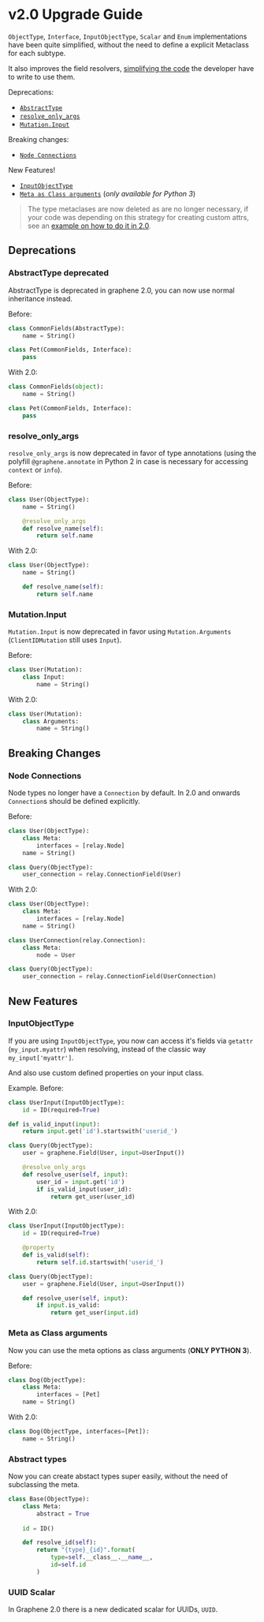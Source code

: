 # v2.0 Upgrade Guide

`ObjectType`, `Interface`, `InputObjectType`, `Scalar` and `Enum` implementations
have been quite simplified, without the need to define a explicit Metaclass for each subtype.

It also improves the field resolvers, [simplifying the code](#resolve_only_args) the
developer have to write to use them.

Deprecations:
* [`AbstractType`](#abstracttype-deprecated)
* [`resolve_only_args`](#resolve_only_args)
* [`Mutation.Input`](#mutationinput)

Breaking changes:
* [`Node Connections`](#node-connections)

New Features!
* [`InputObjectType`](#inputobjecttype)
* [`Meta as Class arguments`](#meta-ass-class-arguments) (_only available for Python 3_)


> The type metaclases are now deleted as are no longer necessary, if your code was depending
> on this strategy for creating custom attrs, see an [example on how to do it in 2.0](https://github.com/graphql-python/graphene/blob/2.0/graphene/tests/issues/test_425.py).

## Deprecations

### AbstractType deprecated

AbstractType is deprecated in graphene 2.0, you can now use normal inheritance instead.

Before:

```python
class CommonFields(AbstractType):
    name = String()

class Pet(CommonFields, Interface):
    pass
```

With 2.0:

```python
class CommonFields(object):
    name = String()

class Pet(CommonFields, Interface):
    pass
```

### resolve\_only\_args

`resolve_only_args` is now deprecated in favor of type annotations (using the polyfill `@graphene.annotate` in Python 2 in case is necessary for accessing `context` or `info`).

Before:

```python
class User(ObjectType):
    name = String()

    @resolve_only_args
    def resolve_name(self):
        return self.name
```

With 2.0:

```python
class User(ObjectType):
    name = String()

    def resolve_name(self):
        return self.name
```

### Mutation.Input

`Mutation.Input` is now deprecated in favor using `Mutation.Arguments` (`ClientIDMutation` still uses `Input`).

Before:

```python
class User(Mutation):
    class Input:
        name = String()
```

With 2.0:

```python
class User(Mutation):
    class Arguments:
        name = String()
```


## Breaking Changes

### Node Connections

Node types no longer have a `Connection` by default.
In 2.0 and onwards `Connection`s should be defined explicitly.

Before:

```python
class User(ObjectType):
    class Meta:
        interfaces = [relay.Node]
    name = String()

class Query(ObjectType):
    user_connection = relay.ConnectionField(User)
```

With 2.0:

```python
class User(ObjectType):
    class Meta:
        interfaces = [relay.Node]
    name = String()

class UserConnection(relay.Connection):
    class Meta:
        node = User

class Query(ObjectType):
    user_connection = relay.ConnectionField(UserConnection)
```

## New Features

### InputObjectType

If you are using `InputObjectType`, you now can access
it's fields via `getattr` (`my_input.myattr`) when resolving, instead of
the classic way `my_input['myattr']`.

And also use custom defined properties on your input class.

Example. Before:

```python
class UserInput(InputObjectType):
    id = ID(required=True)

def is_valid_input(input):
    return input.get('id').startswith('userid_')

class Query(ObjectType):
    user = graphene.Field(User, input=UserInput())

    @resolve_only_args
    def resolve_user(self, input):
        user_id = input.get('id')
        if is_valid_input(user_id):
            return get_user(user_id)
```

With 2.0:

```python
class UserInput(InputObjectType):
    id = ID(required=True)

    @property
    def is_valid(self):
        return self.id.startswith('userid_')

class Query(ObjectType):
    user = graphene.Field(User, input=UserInput())

    def resolve_user(self, input):
        if input.is_valid:
            return get_user(input.id)

```


### Meta as Class arguments

Now you can use the meta options as class arguments (**ONLY PYTHON 3**).

Before:

```python
class Dog(ObjectType):
    class Meta:
        interfaces = [Pet]
    name = String()
```

With 2.0:

```python
class Dog(ObjectType, interfaces=[Pet]):
    name = String()
```


### Abstract types

Now you can create abstact types super easily, without the need of subclassing the meta.

```python
class Base(ObjectType):
    class Meta:
        abstract = True
    
    id = ID()

    def resolve_id(self):
        return "{type}_{id}".format(
            type=self.__class__.__name__,
            id=self.id
        )
```

### UUID Scalar

In Graphene 2.0 there is a new dedicated scalar for UUIDs, `UUID`.
